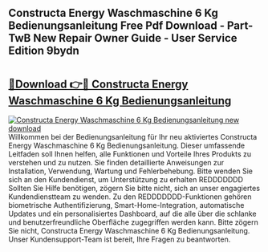## Constructa Energy Waschmaschine 6 Kg Bedienungsanleitung Free Pdf Download - Part-TwB New Repair Owner Guide - User Service Edition 9bydn

# <h2><a href="http://df1i3r.blite.top/?on=Constructa+Energy+Waschmaschine+6+Kg+Bedienungsanleitung">🔗Download 👉🔴 Constructa Energy Waschmaschine 6 Kg Bedienungsanleitung</a></h2>

[![Constructa Energy Waschmaschine 6 Kg Bedienungsanleitung new download](https://i.imgur.com/lujVjoI.png)](http://df1i3r.blite.top/?on=Constructa+Energy+Waschmaschine+6+Kg+Bedienungsanleitung)
Willkommen bei der Bedienungsanleitung für Ihr neu aktiviertes Constructa Energy Waschmaschine 6 Kg Bedienungsanleitung. Dieser umfassende Leitfaden soll Ihnen helfen, alle Funktionen und Vorteile Ihres Produkts zu verstehen und zu nutzen. Sie finden detaillierte Anweisungen zur Installation, Verwendung, Wartung und Fehlerbehebung. Bitte wenden Sie sich an den Kundendienst, um Unterstützung zu erhalten REDDDDDDD Sollten Sie Hilfe benötigen, zögern Sie bitte nicht, sich an unser engagiertes Kundendienstteam zu wenden. Zu den REDDDDDDD-Funktionen gehören biometrische Authentifizierung, Smart-Home-Integration, automatische Updates und ein personalisiertes Dashboard, auf die alle über die schlanke und benutzerfreundliche Oberfläche zugegriffen werden kann. Bitte zögern Sie nicht, Constructa Energy Waschmaschine 6 Kg Bedienungsanleitung. Unser Kundensupport-Team ist bereit, Ihre Fragen zu beantworten.
